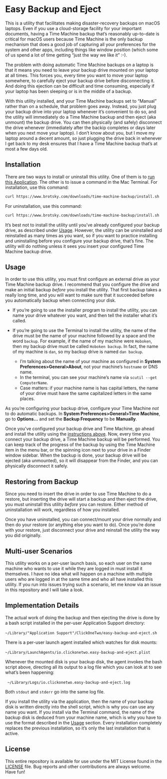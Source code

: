 # Easy Backup and Eject

This is a utility that facilitates making disaster-recovery backups on macOS laptops. Even if you use a cloud-storage facility for your important documents, having a Time Machine backup that’s reasonably up-to-date is critical for macOS users because Time Machine is the only backup mechanism that does a good job of capturing all your preferences for the system and other apps, including things like window position (which some of us spend a lot of time getting “just the way we like it” :-).

The problem with doing automatic Time Machine backups on a laptop is that it means you need to leave your backup drive mounted on your laptop at all times. This forces you, every time you want to move your laptop somewhere, to carefully eject your backup drive before disconnecting it. And doing this ejection can be difficult and time consuming, especially if your laptop has been sleeping or is in the middle of a backup.

With this utility installed, and your Time Machine backups set to “Manual” rather than on a schedule, that problem goes away. Instead, you just plug your backup drive into your laptop whenever it’s convenient to do so, and the utility will immediately do a Time Machine backup and then eject (aka unmount) the backup drive. You can then physically (and safely) disconnect the drive whenever (immediately after the backip completes or days later when you next move your laptop). I don’t know about you, but I move my laptop around a decent amount, so just plugging the drive back in whenever I get back to my desk ensures that I have a Time Machine backup that’s at most a few days old.

## Installation

There are two ways to install or uninstall this utility. One of them is to [run this Application](https://www.brotsky.com/downloads/time-machine-backup/easy-backup-and-eject.dmg). The other is to issue a command in the Mac Terminal. For installation, use this command:

```bash
curl https://www.brotsky.com/downloads/time-machine-backup/install.sh | /bin/bash
```

For uninstallation, use this command:

```bash
curl https://www.brotsky.com/downloads/time-machine-backup/install.sh | /bin/bash
```

It’s best not to install the utility until you’ve already configured your backup drive, as described under [Usage](#usage). However, the utility can be uninstalled and reinstalled as many times as you want, so if you want to practice installing and uninstalling before you configure your backup drive, that’s fine. The utility will do nothing unless it sees you insert your configured Time Machine backup drive.

## Usage

In order to use this utility, you must first configure an external drive as your Time Machine backup drive. I recommend that you configure the drive and make an initial backup _before_ you install the utility. That first backup takes a really long time, and you will want to make sure that it succeeded before you automatically backup when connecting your disk.

* If you’re going to use the installer program to install the utility, you can name your drive whatever you want, and then tell the installer what it’s called. 

* If you’re going to use the Terminal to install the utility, the name of the drive must be the name of your machine followed by a space and the word `backup`. For example, if the name of my machine were `Hoboken`, then my backup drive must be called `Hoboken backup`. In fact, the name of my machine is `dan`, so my backup drive is named `dan backup`.

  * I’m talking about the name of your machine as configured in **System Preferences>General>About**, not your machine’s `hostname` or DNS name.

  - In the terminal, you can see your machine’s name via `scutil --get ComputerName`.
  - Case matters: if your machine name is has capital letters, the name of your drive must have the same capitalized letters in the same places.

As you’re configuring your backup drive, configure your Time Machine _not_ to do automatic backups. In **System Preferences>General>Time Machine**, go to **Options…** and set the **Backup Frequency** to be **Manually**.

Once you’ve configured your backup drive and Time Machine, go ahead and install the utility using the [instructions above](#installation). Now, every time you connect your backup drive, a Time Machine backup will be performed. You can keep track of the progress of the backup by using the Time Machine item in the menu bar, or the spinning icon next to your drive in a Finder window sidebar. When the backup is done, your backup drive will be ejected (aka unmounted), so it will disappear from the Finder, and you can physically disconnect it safely.

## Restoring from Backup

Since you need to insert the drive in order to use Time Machine to do a restore, but inserting the drive will start a backup and then eject the drive, you must uninstall this utility *before* you can restore. Either method of uninstallation will work, regardless of how you installed.

Once you have uninstalled, you can connect/mount your drive normally and then do your restore (or anything else you want to do). Once you’re done with your restore, just disconnect your drive and reinstall the utility the way you did originally.

## Multi-user Scenarios

This utility works on a per-user launch basis, so each user on the same machine who wants to use it while they are logged in must install it themselves. I have no idea what will happen on a machine with multiple users who are logged in at the same time and who all have installed this utility. If you run into issues trying such a scenario, let me know via an issue in this repository and I will take a look.

## Implementation Details

The actual work of doing the backup and then ejecting the drive is done by a bash script installed in the per-user Application Support directory: 

​	`~/Library/"Application Support"/ClickOneTwo/easy-backup-and-eject.sh`

There is a per-user launch agent installed which watches for disk mounts:

​	`~/Library/LaunchAgents/io.clickonetwo.easy-backup-and-eject.plist`

Whenever the mounted disk is your backup disk, the agent invokes the bash script above, directing all its output to a log file which you can look at to see what’s been happening:

​	` ~/Library/Logs/io.clickonetwo.easy-backup-and-eject.log`

Both `stdout` and `stderr` go into the same log file.

If you install the utility via the application, then the name of your backup disk is written directly into the shell script, which is why you can use any name you want. If you install via the Terminal command, the name of the backup disk is deduced from your machine name, which is why you have to use the format described in the [Usage](#usage) section. Every installation completely replaces the previous installation, so it’s only the last installation that is active.

## License

This entire repository is available for use under the MIT License found in the [LICENSE](LICENSE) file. Bug reports and other contributions are always welcome. Have fun!
